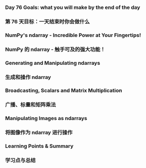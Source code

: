 ### Day 76 Goals: what you will make by the end of the day
### 第 76 天目标：一天结束时你会做什么

### NumPy's ndarray - Incredible Power at Your Fingertips!
### NumPy 的 ndarray - 触手可及的强大功能！

### Generating and Manipulating ndarrays
### 生成和操作 ndarray

### Broadcasting, Scalars and Matrix Multiplication
### 广播、标量和矩阵乘法

### Manipulating Images as ndarrays
### 将图像作为 ndarray 进行操作

### Learning Points & Summary
### 学习点与总结
